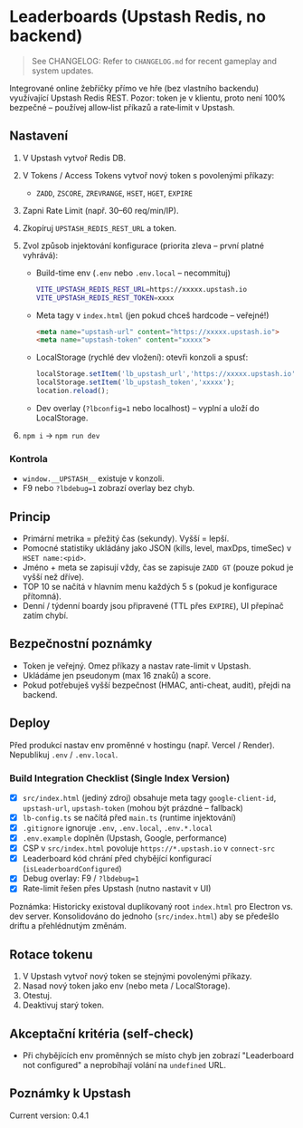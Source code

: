 # Leaderboards (Upstash Redis, no backend)

> See CHANGELOG: Refer to `CHANGELOG.md` for recent gameplay and system updates.

Integrované online žebříčky přímo ve hře (bez vlastního backendu) využívající Upstash Redis REST. Pozor: token je v klientu, proto není 100% bezpečné – používej allow‑list příkazů a rate‑limit v Upstash.

## Nastavení

1. V Upstash vytvoř Redis DB.
2. V Tokens / Access Tokens vytvoř nový token s povolenými příkazy:

   - `ZADD`, `ZSCORE`, `ZREVRANGE`, `HSET`, `HGET`, `EXPIRE`

3. Zapni Rate Limit (např. 30–60 req/min/IP).
4. Zkopíruj `UPSTASH_REDIS_REST_URL` a token.
5. Zvol způsob injektování konfigurace (priorita zleva – první platné vyhrává):

   - Build-time env (`.env` nebo `.env.local` – necommituj)

     ```bash
     VITE_UPSTASH_REDIS_REST_URL=https://xxxxx.upstash.io
     VITE_UPSTASH_REDIS_REST_TOKEN=xxxx
     ```

   - Meta tagy v `index.html` (jen pokud chceš hardcode – veřejné!)

     ```html
     <meta name="upstash-url" content="https://xxxxx.upstash.io">
     <meta name="upstash-token" content="xxxxx">
     ```

   - LocalStorage (rychlé dev vložení): otevři konzoli a spusť:

     ```js
     localStorage.setItem('lb_upstash_url','https://xxxxx.upstash.io');
     localStorage.setItem('lb_upstash_token','xxxxx');
     location.reload();
     ```

   - Dev overlay (`?lbconfig=1` nebo localhost) – vyplní a uloží do LocalStorage.

6. `npm i` → `npm run dev`

### Kontrola

- `window.__UPSTASH__` existuje v konzoli.
- F9 nebo `?lbdebug=1` zobrazí overlay bez chyb.

## Princip

- Primární metrika = přežitý čas (sekundy). Vyšší = lepší.
- Pomocné statistiky ukládány jako JSON (kills, level, maxDps, timeSec) v `HSET name:<pid>`.
- Jméno + meta se zapisují vždy, čas se zapisuje `ZADD GT` (pouze pokud je vyšší než dříve).
- TOP 10 se načítá v hlavním menu každých 5 s (pokud je konfigurace přítomná).
- Denní / týdenní boardy jsou připravené (TTL přes `EXPIRE`), UI přepínač zatím chybí.

## Bezpečnostní poznámky

- Token je veřejný. Omez příkazy a nastav rate-limit v Upstash.
- Ukládáme jen pseudonym (max 16 znaků) a score.
- Pokud potřebuješ vyšší bezpečnost (HMAC, anti-cheat, audit), přejdi na backend.

## Deploy

Před produkcí nastav env proměnné v hostingu (např. Vercel / Render). Nepublikuj `.env` / `.env.local`.

### Build Integration Checklist (Single Index Version)

- [x] `src/index.html` (jediný zdroj) obsahuje meta tagy `google-client-id`, `upstash-url`, `upstash-token` (mohou být prázdné – fallback)
- [x] `lb-config.ts` se načítá před `main.ts` (runtime injektování)
- [x] `.gitignore` ignoruje `.env`, `.env.local`, `.env.*.local`
- [x] `.env.example` doplněn (Upstash, Google, performance)
- [x] CSP v `src/index.html` povoluje `https://*.upstash.io` v `connect-src`
- [x] Leaderboard kód chrání před chybějící konfigurací (`isLeaderboardConfigured`)
- [x] Debug overlay: F9 / `?lbdebug=1`
- [x] Rate-limit řešen přes Upstash (nutno nastavit v UI)

Poznámka: Historicky existoval duplikovaný root `index.html` pro Electron vs. dev server. Konsolidováno do jednoho (`src/index.html`) aby se předešlo driftu a přehlédnutým změnám.

## Rotace tokenu

1. V Upstash vytvoř nový token se stejnými povolenými příkazy.
2. Nasad nový token jako env (nebo meta / LocalStorage).
3. Otestuj.
4. Deaktivuj starý token.

## Akceptační kritéria (self-check)

- Při chybějících env proměnných se místo chyb jen zobrazí "Leaderboard not configured" a neprobíhají volání na `undefined` URL.

## Poznámky k Upstash

Current version: 0.4.1
